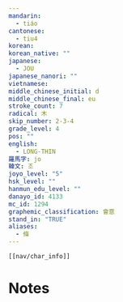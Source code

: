 ```yaml
---
mandarin:
  - tiáo
cantonese:
  - tiu4
korean:
korean_native: ""
japanese:
  - JOU
japanese_nanori: ""
vietnamese:
middle_chinese_initial: d
middle_chinese_final: eu
stroke_count: 7
radical: 木
skip_number: 2-3-4
grade_level: 4
pos: ""
english:
  - LONG-THIN
羅馬字: jo
韓文: 조
joyo_level: "5"
hsk_level: ""
hanmun_edu_level: ""
danayo_id: 4133
mc_id: 1294
graphemic_classification: 會意
stand_in: "TRUE"
aliases:
  - 條
---
```

```meta-bind-embed
[[nav/char_info]]
```

# Notes
